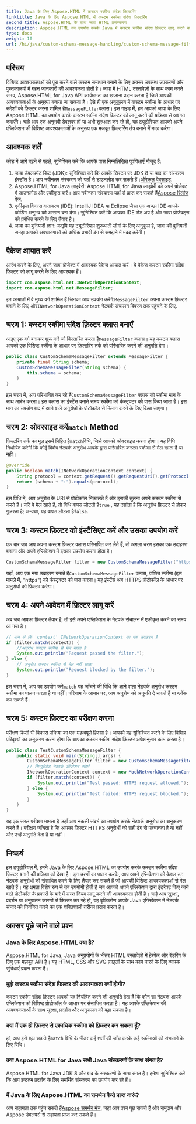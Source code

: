 ```yaml
---
title: Java के लिए Aspose.HTML में कस्टम स्कीमा संदेश फ़िल्टरिंग
linktitle: Java के लिए Aspose.HTML में कस्टम स्कीमा संदेश फ़िल्टरिंग
second_title: Aspose.HTML के साथ जावा HTML प्रसंस्करण
description: Aspose.HTML का उपयोग करके Java में कस्टम स्कीमा संदेश फ़िल्टर लागू करने का तरीका जानें। सुरक्षित, अनुकूलित एप्लिकेशन अनुभव के लिए हमारी चरण-दर-चरण मार्गदर्शिका का पालन करें।
type: docs
weight: 10
url: /hi/java/custom-schema-message-handling/custom-schema-message-filter/
---
```

## परिचय
 विशिष्ट आवश्यकताओं को पूरा करने वाले कस्टम समाधान बनाने के लिए अक्सर उपलब्ध उपकरणों और पुस्तकालयों में गहन जानकारी की आवश्यकता होती है। जावा में HTML दस्तावेज़ों के साथ काम करते समय, Aspose.HTML for Java API कार्यक्षमता का खजाना प्रदान करता है जिसे आपकी आवश्यकताओं के अनुरूप बनाया जा सकता है। ऐसे ही एक अनुकूलन में कस्टम स्कीमा के आधार पर संदेशों को फ़िल्टर करना शामिल है`MessageFilter`क्लास। इस गाइड में, हम आपको जावा के लिए Aspose.HTML का उपयोग करके कस्टम स्कीमा संदेश फ़िल्टर को लागू करने की प्रक्रिया से अवगत कराएँगे। चाहे आप एक अनुभवी डेवलपर हों या अभी शुरुआत कर रहे हों, यह ट्यूटोरियल आपको अपने एप्लिकेशन की विशिष्ट आवश्यकताओं के अनुरूप एक मजबूत फ़िल्टरिंग तंत्र बनाने में मदद करेगा।
## आवश्यक शर्तें
कोड में आगे बढ़ने से पहले, सुनिश्चित करें कि आपके पास निम्नलिखित पूर्वापेक्षाएँ मौजूद हैं:
1.  जावा डेवलपमेंट किट (JDK): सुनिश्चित करें कि आपके सिस्टम पर JDK 8 या बाद का संस्करण इंस्टॉल है। आप नवीनतम संस्करण को यहाँ से डाउनलोड कर सकते हैं।[ओरेकल वेबसाइट](https://www.oracle.com/java/technologies/javase-jdk11-downloads.html).
2.  Aspose.HTML for Java लाइब्रेरी: Aspose.HTML for Java लाइब्रेरी को अपने प्रोजेक्ट में डाउनलोड और एकीकृत करें। आप नवीनतम संस्करण यहाँ से प्राप्त कर सकते हैं[Aspose रिलीज़ पेज](https://releases.aspose.com/html/java/).
3. एकीकृत विकास वातावरण (IDE): IntelliJ IDEA या Eclipse जैसा एक अच्छा IDE आपके कोडिंग अनुभव को आसान बना देगा। सुनिश्चित करें कि आपका IDE सेट अप है और जावा प्रोजेक्ट्स को प्रबंधित करने के लिए तैयार है।
4. जावा का बुनियादी ज्ञान: यद्यपि यह ट्यूटोरियल शुरुआती लोगों के लिए अनुकूल है, जावा की बुनियादी समझ आपको अवधारणाओं को अधिक प्रभावी ढंग से समझने में मदद करेगी।
## पैकेज आयात करें
आरंभ करने के लिए, अपने जावा प्रोजेक्ट में आवश्यक पैकेज आयात करें। ये पैकेज कस्टम स्कीमा संदेश फ़िल्टर को लागू करने के लिए आवश्यक हैं।
```java
import com.aspose.html.net.INetworkOperationContext;
import com.aspose.html.net.MessageFilter;
```
 इन आयातों में वे मुख्य वर्ग शामिल हैं जिनका आप उपयोग करेंगे:`MessageFilter` अपना कस्टम फ़िल्टर बनाने के लिए और`INetworkOperationContext` नेटवर्क संचालन विवरण तक पहुंचने के लिए.
## चरण 1: कस्टम स्कीमा संदेश फ़िल्टर क्लास बनाएँ
 आइए एक वर्ग बनाकर शुरू करें जो विस्तारित करता है`MessageFilter` क्लास। यह कस्टम क्लास आपको एक विशिष्ट स्कीमा के आधार पर फ़िल्टरिंग तर्क को परिभाषित करने की अनुमति देगा।
```java
public class CustomSchemaMessageFilter extends MessageFilter {
    private final String schema;
    CustomSchemaMessageFilter(String schema) {
        this.schema = schema;
    }
}
```
 इस चरण में, आप परिभाषित कर रहे हैं`CustomSchemaMessageFilter` क्लास को स्कीमा मान के साथ आरंभ करना। इस क्लास का इंस्टेंस बनाते समय स्कीमा को कंस्ट्रक्टर को पास किया जाता है। इस मान का उपयोग बाद में आने वाले अनुरोधों के प्रोटोकॉल से मिलान करने के लिए किया जाएगा।
##  चरण 2: ओवरराइड करें`match` Method
 फ़िल्टरिंग तर्क का मूल इसमें निहित है`match`विधि, जिसे आपको ओवरराइड करना होगा। यह विधि निर्धारित करेगी कि कोई विशेष नेटवर्क अनुरोध आपके द्वारा परिभाषित कस्टम स्कीमा से मेल खाता है या नहीं।
```java
@Override
public boolean match(INetworkOperationContext context) {
    String protocol = context.getRequest().getRequestUri().getProtocol();
    return (schema + ":").equals(protocol);
}
```
 इस विधि में, आप अनुरोध के URI से प्रोटोकॉल निकालते हैं और इसकी तुलना अपने कस्टम स्कीमा से करते हैं। यदि वे मेल खाते हैं, तो विधि वापस लौटती है`true` , यह दर्शाता है कि अनुरोध फ़िल्टर से होकर गुजरता है; अन्यथा, यह वापस लौटता है`false`.
## चरण 3: कस्टम फ़िल्टर को इंस्टैंसिएट करें और उसका उपयोग करें
एक बार जब आप अपना कस्टम फ़िल्टर क्लास परिभाषित कर लेते हैं, तो अगला चरण इसका एक उदाहरण बनाना और अपने एप्लिकेशन में इसका उपयोग करना होता है।
```java
CustomSchemaMessageFilter filter = new CustomSchemaMessageFilter("https");
```
 यहाँ, आप एक नया उदाहरण बनाते हैं`CustomSchemaMessageFilter` क्लास, वांछित स्कीमा (इस मामले में, "https") को कंस्ट्रक्टर को पास करना। यह इंस्टेंस अब HTTPS प्रोटोकॉल के आधार पर अनुरोधों को फ़िल्टर करेगा।
## चरण 4: अपने आवेदन में फ़िल्टर लागू करें
अब जब आपका फ़िल्टर तैयार है, तो इसे अपने एप्लिकेशन के नेटवर्क संचालन में एकीकृत करने का समय आ गया है।
```java
// मान लें कि 'context' INetworkOperationContext का एक उदाहरण है
if (filter.match(context)) {
    //अनुरोध कस्टम स्कीमा से मेल खाता है
    System.out.println("Request passed the filter.");
} else {
    // अनुरोध कस्टम स्कीमा से मेल नहीं खाता
    System.out.println("Request blocked by the filter.");
}
```
 इस चरण में, आप का उपयोग करें`match` यह जाँचने की विधि कि आने वाला नेटवर्क अनुरोध कस्टम स्कीमा का पालन करता है या नहीं। परिणाम के आधार पर, आप अनुरोध को अनुमति दे सकते हैं या ब्लॉक कर सकते हैं।
## चरण 5: कस्टम फ़िल्टर का परीक्षण करना
परीक्षण किसी भी विकास प्रक्रिया का एक महत्वपूर्ण हिस्सा है। आपको यह सुनिश्चित करने के लिए विभिन्न परिदृश्यों का अनुकरण करना होगा कि आपका कस्टम स्कीमा संदेश फ़िल्टर अपेक्षानुसार काम करता है।
```java
public class TestCustomSchemaMessageFilter {
    public static void main(String[] args) {
        CustomSchemaMessageFilter filter = new CustomSchemaMessageFilter("https");
        // सिम्युलेटेड नेटवर्क ऑपरेशन संदर्भ
        INetworkOperationContext context = new MockNetworkOperationContext("https");
        if (filter.match(context)) {
            System.out.println("Test passed: HTTPS request allowed.");
        } else {
            System.out.println("Test failed: HTTPS request blocked.");
        }
    }
}
```
यह एक सरल परीक्षण मामला है जहाँ आप नकली संदर्भ का उपयोग करके नेटवर्क अनुरोध का अनुकरण करते हैं। परीक्षण जाँचता है कि आपका फ़िल्टर HTTPS अनुरोधों को सही ढंग से पहचानता है या नहीं और उन्हें अनुमति देता है या नहीं।
## निष्कर्ष
इस ट्यूटोरियल में, हमने Java के लिए Aspose.HTML का उपयोग करके कस्टम स्कीमा संदेश फ़िल्टर बनाने की प्रक्रिया को देखा है। इन चरणों का पालन करके, आप अपने एप्लिकेशन को केवल उन नेटवर्क अनुरोधों को संसाधित करने के लिए तैयार कर सकते हैं जो आपकी विशिष्ट आवश्यकताओं से मेल खाते हैं। यह क्षमता विशेष रूप से तब उपयोगी होती है जब आपको अपने एप्लिकेशन द्वारा इंटरैक्ट किए जाने वाले प्रोटोकॉल के प्रकारों के बारे में सख्त नियम लागू करने की आवश्यकता होती है। चाहे आप सुरक्षा, प्रदर्शन या अनुपालन कारणों से फ़िल्टर कर रहे हों, यह दृष्टिकोण आपके Java एप्लिकेशन में नेटवर्क संचार को नियंत्रित करने का एक शक्तिशाली तरीका प्रदान करता है।
## अक्सर पूछे जाने वाले प्रश्न
### Java के लिए Aspose.HTML क्या है?
Aspose.HTML for Java, Java अनुप्रयोगों के भीतर HTML दस्तावेज़ों में हेरफेर और रेंडरिंग के लिए एक मज़बूत API है। यह HTML, CSS और SVG फ़ाइलों के साथ काम करने के लिए व्यापक सुविधाएँ प्रदान करता है।
### मुझे कस्टम स्कीमा संदेश फ़िल्टर की आवश्यकता क्यों होगी?
कस्टम स्कीमा संदेश फ़िल्टर आपको यह नियंत्रित करने की अनुमति देता है कि कौन सा नेटवर्क आपके एप्लिकेशन को विशिष्ट प्रोटोकॉल के आधार पर संसाधित करता है। यह आपके एप्लिकेशन की आवश्यकताओं के साथ सुरक्षा, प्रदर्शन और अनुपालन को बढ़ा सकता है।
### क्या मैं एक ही फ़िल्टर से एकाधिक स्कीमा को फ़िल्टर कर सकता हूँ?
 हां, आप इसे बढ़ा सकते हैं`match` विधि के भीतर कई शर्तों की जाँच करके कई स्कीमाओं को संभालने के लिए विधि।
### क्या Aspose.HTML for Java सभी Java संस्करणों के साथ संगत है?
Aspose.HTML for Java JDK 8 और बाद के संस्करणों के साथ संगत है। हमेशा सुनिश्चित करें कि आप इष्टतम प्रदर्शन के लिए समर्थित संस्करण का उपयोग कर रहे हैं।
### मैं Java के लिए Aspose.HTML का समर्थन कैसे प्राप्त करूं?
 आप सहायता तक पहुंच सकते हैं[Aspose समर्थन मंच](https://forum.aspose.com/c/html/29), जहां आप प्रश्न पूछ सकते हैं और समुदाय और Aspose डेवलपर्स से सहायता प्राप्त कर सकते हैं।